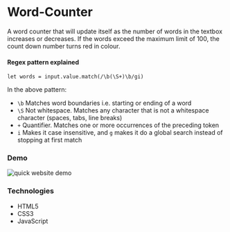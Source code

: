 # Word-Counter
A word counter that will update itself as the number of words in the textbox increases or decreases. If the words exceed the maximum limit of 100, the count down number turns red in colour.

#### Regex pattern explained

```let words = input.value.match(/\b(\S+)\b/gi)```

In the above pattern:

- ```\b``` Matches word boundaries i.e. starting or ending of a word
- ```\S``` Not whitespace. Matches any character that is not a whitespace character (spaces, tabs, line breaks)
- ```+``` Quantifier. Matches one or more occurrences of the preceding token 
- ```i``` Makes it case insensitive, and ```g``` makes it do a global search instead of stopping at first match


### Demo

![quick website demo](website-demo.gif)

### Technologies

- HTML5
- CSS3
- JavaScript